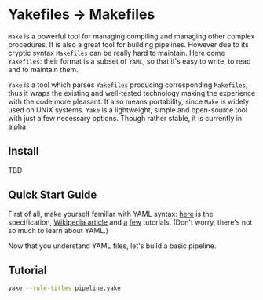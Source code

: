 # Yakefiles -> Makefiles

`Make` is a powerful tool for managing compiling and managing other complex procedures. It is also a great tool for building pipelines. However due to its cryptic syntax `Makefiles` can be really hard to maintain. Here come `Yakefiles`: their format is a subset of `YAML`, so that it's easy to write, to read and to maintain them. 

`Yake` is a tool which parses `Yakefiles` producing corresponding `Makefiles`, thus it wraps the existing and well-tested technology making the experience with the code more pleasant. It also means portability, since `Make` is widely used on UNIX systems. `Yake` is a lightweight, simple and open-source tool with just a few necessary options. Though rather stable, it is currently in alpha.

## Install

TBD

## Quick Start Guide

First of all, make yourself familiar with YAML syntax: [here](http://www.yaml.org/spec/1.2/spec.html) is the specification, [Wikipedia article](https://en.wikipedia.org/wiki/YAML) and [a](http://docs.ansible.com/ansible/YAMLSyntax.html) [few](http://salt.readthedocs.org/en/stable/topics/yaml/index.html) tutorials. (Don't worry, there's not so much to learn about YAML.)

Now that you understand YAML files, let's build a basic pipeline.

## Tutorial

```sh
yake --rule-titles pipeline.yake
```

### 
